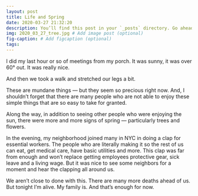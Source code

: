 ```yaml
---
layout: post
title: Life and Spring
date: 2020-03-27 21:32:20
description: You’ll find this post in your `_posts` directory. Go ahead and edit it and re-build the site to see your changes. # Add post description (optional)
img: 2020_03_27_tree.jpg # Add image post (optional)
fig-caption: # Add figcaption (optional)
tags:
---
```


I did my last hour or so of meetings from my porch. It was sunny, it was over 60° out. It was really nice.

And then we took a walk and stretched our legs a bit.

These are mundane things — but they seem so precious right now. And, I shouldn’t forget that there are many people who are not able to enjoy these simple things that are so easy to take for granted.

Along the way, in addition to seeing other people who were enjoying the sun, there were more and more signs of spring — particularly trees and flowers.

In the evening, my neighborhood joined many in NYC in doing a clap for essential workers. The people who are literally making it so the rest of us can eat, get medical care, have basic utilities and more. This clap was far from enough and won’t replace getting employees protective gear, sick leave and a living wage. But it was nice to see some neighbors for a moment and hear the clapping all around us.

We aren’t close to done with this. There are many more deaths ahead of us. But tonight I’m alive. My family is. And that’s enough for now.
